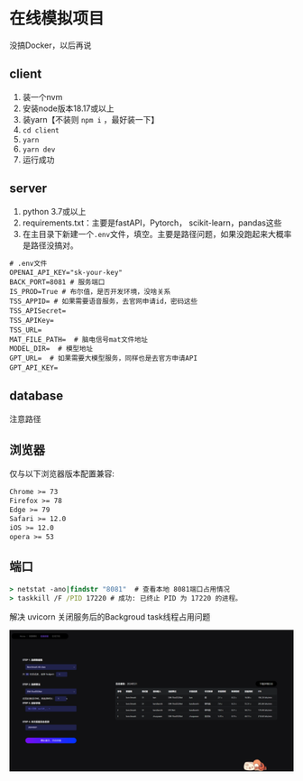 # 在线模拟项目

没搞Docker，以后再说

## client

1. 装一个nvm
2. 安装node版本18.17或以上
3. 装yarn【不装则 `npm i` ，最好装一下】
4. `cd client`
5. `yarn`
6. `yarn dev`
7. 运行成功

## server

1. python 3.7或以上
2. requirements.txt：主要是fastAPI，Pytorch， scikit-learn，pandas这些
3. 在主目录下新建一个`.env`文件，填空。主要是路径问题，如果没跑起来大概率是路径没搞对。

```txt
# .env文件
OPENAI_API_KEY="sk-your-key"
BACK_PORT=8081 # 服务端口
IS_PROD=True # 布尔值，是否开发环境，没啥关系
TSS_APPID= # 如果需要语音服务，去官网申请id，密码这些
TSS_APISecret=
TSS_APIKey=
TSS_URL=
MAT_FILE_PATH=  # 脑电信号mat文件地址
MODEL_DIR=  # 模型地址
GPT_URL=  # 如果需要大模型服务，同样也是去官方申请API
GPT_API_KEY=
```

## database

注意路径

## 浏览器

仅与以下浏览器版本配置兼容:

```text
Chrome >= 73
Firefox >= 78
Edge >= 79
Safari >= 12.0
iOS >= 12.0
opera >= 53
```

## 端口

```cmd
> netstat -ano|findstr "8081"  # 查看本地 8081端口占用情况
> taskkill /F /PID 17220 # 成功: 已终止 PID 为 17220 的进程。
```

解决 uvicorn 关闭服务后的Backgroud task线程占用问题

![](1.png)

